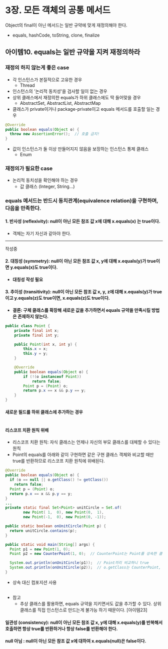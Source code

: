 # 3장. 모든 객체의 공통 메서드
Object의 final이 아닌 메서드는 일반 규약에 맞게 재정의해야 한다.
- equals, hashCode, toString, clone, finalize
## 아이템10. equals는 일반 규약을 지켜 재정의하라
### 재정의 하지 않는게 좋은 case
- 각 인스턴스가 본질적으로 고유한 경우
  - Thread
- 인스턴스의 '논리적 동치성'을 검사할 일이 없는 경우
- 상위 클래스에서 재정의한 equals가 하위 클래스에도 딱 들어맞을 경우
  - AbstractSet, AbstractList, AbstractMap
- 클래스가 private이거나 package-private이고 equals 메서드를 호출할 일는 경우
``` java
@Override
public boolean equals(Object o) {
  throw new AssertionError();  // 호출 금지!
}
```
- 값이 인스턴스가 둘 이상 만들어지지 않음을 보장하는 인스턴스 통제 클래스
  - Enum
### 재정의가 필요한 case
- 논리적 동치성을 확인해야 하는 경우
  - 값 클래스 (Integer, String...)
### equals 메서드는 반드시 동치관계(equivalence relation)을 구현하며, 다음을 만족한다.
#### 1. 반사성 (reflexivity): null이 아닌 모든 참조 값 x에 대해 x.equals(x) 는 true이다.
- 객체는 자기 자신과 같아야 한다.


*** 
작성중
#### 2. 대칭성 (symmetry): null이 아닌 모든 참조 값 x, y에 대해 x.equals(y)가 true이면 y.equals(x)도 true이다.
- **대칭성 작성 필요**
#### 3. 추이성 (transitivity): null이 아닌 모든 참조 값 x, y, z에 대해 x.equals(y)가 true이고 y.equals(z)도 true이면, x.equals(z)도 true이다.
- **결론: 구체 클래스를 확장해 새로운 값을 추가하면서 equals 규약을 만족시킬 방법은 존재하지 않는다.**
``` java
public class Point {
	private final int x;
	private final int y;

	public Point(int x, int y) {
		this.x = x;
		this.y = y;
	}

	@Override
	public boolean equals(Object o) {
		if (!(o instanceof Point))
			return false;
		Point p = (Point) o;
		return p.x == x && p.y == y;
	}
}
```
#### 새로운 필드를 하위 클래스에 추가하는 경우
``` java
```
#### 리스코프 치환 원칙 위배
- 리스코프 치환 원칙: 자식 클래스는 언제나 자신의 부모 클래스를 대체할 수 있다는 원칙
- Point의 equals를 아래와 같이 구현하면 같은 구현 클래스 객체와 비교할 때만 true를 반환하므로 리스코프 치환 원칙에 위배된다.
``` java
@Override
public boolean equals(Object o) {
  if (o == null || o.getClass() != getClass())
    return false;
  Point p = (Point) o;
  return p.x == x && p.y == y;
}
...
private static final Set<Point> unitCircle = Set.of(
        new Point( 1,  0), new Point(0,  1),
        new Point(-1,  0), new Point(0, -1));

public static boolean onUnitCircle(Point p) {
  return unitCircle.contains(p);
}

public static void main(String[] args) {
  Point p1 = new Point(1, 0);
  Point p2 = new CounterPoint(1, 0);  // CounterPoint는 Point를 상속한 클래스

  System.out.println(onUnitCircle(p1));  // Point끼리 비교하니 true
  System.out.println(onUnitCircle(p2));  // o.getClass는 CounterPoint, getClass는 Point 이므로 false
}
```
- 상속 대신 컴포지션 사용
``` java

```
- 참고
  - 추상 클래스를 활용하면, equals 규약을 지키면서도 값을 추가할 수 있다. 상위 클래스를 직접 인스턴스로 만드는게 불가능 하기 때문이다. [아이템23]


#### 일관성 (consistency): null이 아닌 모든 참조 값 x, y에 대해 x.equals(y)를 반복해서 호출하면 항상 true를 반환하거나 항상 false를 반환해야 한다.
#### null 아님 : null이 아닌 모든 참조 값 x에 대하여 x.equals(null)은 false이다.


